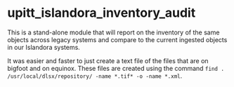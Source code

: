 # upitt_islandora_inventory_audit

This is a stand-alone module that will report on the inventory of the same objects across legacy systems and compare to the current ingested objects in our Islandora systems.

It was easier and faster to just create a text file of the files that are on bigfoot and on equinox.  These files are created using the command `find . /usr/local/dlsx/repository/ -name *.tif* -o -name *.xml`.

